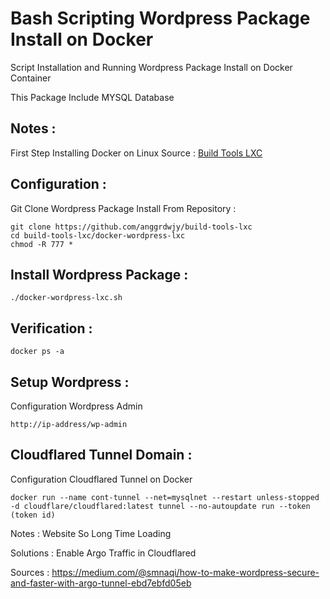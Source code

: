 # Bash Scripting Wordpress Package Install on Docker
Script Installation and Running Wordpress Package Install on Docker Container

This Package Include MYSQL Database

Notes :
---------------
First Step Installing Docker on Linux
Source : [Build Tools LXC](https://github.com/anggrdwjy/build-tools-lxc)

Configuration :
---------------
Git Clone Wordpress Package Install From Repository :
```
git clone https://github.com/anggrdwjy/build-tools-lxc
cd build-tools-lxc/docker-wordpress-lxc
chmod -R 777 *
```

Install Wordpress Package :
-----------------
```
./docker-wordpress-lxc.sh
```

Verification :
---------------
```
docker ps -a
```

Setup Wordpress :
---------------
Configuration Wordpress Admin
```
http://ip-address/wp-admin
```

Cloudflared Tunnel Domain :
---------------
Configuration Cloudflared Tunnel on Docker
```
docker run --name cont-tunnel --net=mysqlnet --restart unless-stopped -d cloudflare/cloudflared:latest tunnel --no-autoupdate run --token (token id)
```

Notes : Website So Long Time Loading 

Solutions : Enable Argo Traffic in Cloudflared

Sources : https://medium.com/@smnaqi/how-to-make-wordpress-secure-and-faster-with-argo-tunnel-ebd7ebfd05eb

